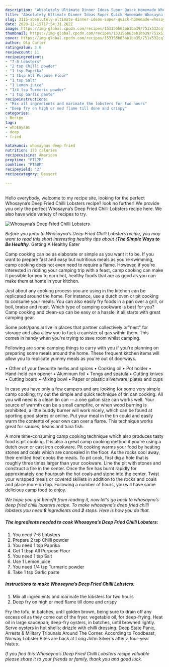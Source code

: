 ```yaml
---
description: "Absolutely Ultimate Dinner Ideas Super Quick Homemade Whosayna’s Deep Fried Chilli Lobsters"
title: "Absolutely Ultimate Dinner Ideas Super Quick Homemade Whosayna’s Deep Fried Chilli Lobsters"
slug: 3115-absolutely-ultimate-dinner-ideas-super-quick-homemade-whosaynas-deep-fried-chilli-lobsters
date: 2020-12-15T17:54:31.262Z
image: https://img-global.cpcdn.com/recipes/153156b63ab1ba39/751x532cq70/whosaynas-deep-fried-chilli-lobsters-recipe-main-photo.jpg
thumbnail: https://img-global.cpcdn.com/recipes/153156b63ab1ba39/751x532cq70/whosaynas-deep-fried-chilli-lobsters-recipe-main-photo.jpg
cover: https://img-global.cpcdn.com/recipes/153156b63ab1ba39/751x532cq70/whosaynas-deep-fried-chilli-lobsters-recipe-main-photo.jpg
author: Ola Carter
ratingvalue: 3.6
reviewcount: 11
recipeingredient:
- "7-8 Lobsters"
- "2 tsp Chilli powder"
- "1 tsp Paprika"
- "1 tbsp All Purpose Flour"
- "1 tsp Salt"
- "1 Lemon juice"
- "1/4 tsp Turmeric powder"
- "1 tsp Garlic paste"
recipeinstructions:
- "Mix all ingredients and marinate the lobsters for two hours"
- "Deep fry on high or med flame till done and crispy"
categories:
- Recipe
tags:
- whosaynas
- deep
- fried

katakunci: whosaynas deep fried 
nutrition: 173 calories
recipecuisine: American
preptime: "PT17M"
cooktime: "PT50M"
recipeyield: "2"
recipecategory: Dessert

---
```

<br>
Hello everybody, welcome to my recipe site, looking for the perfect Whosayna’s Deep Fried Chilli Lobsters recipe? look no further! We provide you only the perfect Whosayna’s Deep Fried Chilli Lobsters recipe here. We also have wide variety of recipes to try.
<br>


![Whosayna’s Deep Fried Chilli Lobsters](https://img-global.cpcdn.com/recipes/153156b63ab1ba39/751x532cq70/whosaynas-deep-fried-chilli-lobsters-recipe-main-photo.jpg)

<i>Before you jump to Whosayna’s Deep Fried Chilli Lobsters recipe, you may want to read this short interesting healthy tips about {<strong>The Simple Ways to Be Healthy</strong>.</i>
Getting A Healthy Eater

    
Camp cooking can be as elaborate or simple as you want it to be. If you want to prepare fast and easy but nutritious meals as you're swimming, camp cooking does not even need to require a flame. However, if you're interested in ridding your camping trip with a feast, camp cooking can make it possible for you to earn hot, healthy foods that are as good as you can make them at home in your kitchen.

 Just about any cooking process you are using in the kitchen can be replicated around the home. For instance, use a dutch oven or pit cooking to consume your meals. You can also easily fry foods in a pan over a grill, or boil, braise and roast. Which type of camping cookware is best for you? Camp cooking and clean-up can be easy or a hassle, it all starts with great camping gear.

Some pots/pans arrive in places that partner collectively or"nest" for storage and also allow you to tuck a canister of gas within them. This comes in handy when you're trying to save room whilst camping.

Following are some camping things to carry with you if you're planning on preparing some meals around the home. These frequent kitchen items will allow you to replicate yummy meals as you're out of doorways.


• Other of your favourite herbs and spices
• Cooking oil
• Pot holder
• Hand-held can opener
• Aluminum foil
• Tongs and spatula
• Cutting knives
• Cutting board
• Mixing bowl
• Paper or plastic silverware, plates and cups

In case you have only a few campers and are looking for some very simple camp cooking, try out the simple and quick technique of tin can cooking. All you will need is a clean tin can -- a one gallon size can works well. Your source of warmth can be a small campfire, or when wood burning is prohibited, a little buddy burner will work nicely, which can be found at sporting good stores or online. Put your meal in the tin could and easily warm the contents of your own can over a flame.  This technique works great for sauces, beans and tuna fish.

A more time-consuming camp cooking technique which also produces tasty food is pit cooking.  It is also a great camp cooking method if you're using a dutch oven or cast iron cookware. Pit cooking warms your food by heating stones and coals which are concealed in the floor. As the rocks cool away, their emitted heat cooks the meals. To pit cook, first dig a hole that is roughly three times larger than your cookware. Line the pit with stones and construct a fire in the center. Once the fire has burnt rapidly for approximately one hourpush the hot coals and stone into the center. Twist your wrapped meals or covered skillets in addition to the rocks and coals and place more on top. Following a number of hours, you will have some delicious camp food to enjoy.


<i>We hope you got benefit from reading it, now let's go back to whosayna’s deep fried chilli lobsters recipe. To make whosayna’s deep fried chilli lobsters you need <strong>8</strong> ingredients and <strong>2</strong> steps. Here is how you do that.
</i>

##### The ingredients needed to cook Whosayna’s Deep Fried Chilli Lobsters:

1. You need 7-8 Lobsters
1. Prepare 2 tsp Chilli powder
1. You need 1 tsp Paprika
1. Get 1 tbsp All Purpose Flour
1. You need 1 tsp Salt
1. Use 1 Lemon juice
1. You need 1/4 tsp Turmeric powder
1. Take 1 tsp Garlic paste


##### Instructions to make Whosayna’s Deep Fried Chilli Lobsters:

1. Mix all ingredients and marinate the lobsters for two hours
1. Deep fry on high or med flame till done and crispy


Fry the tofu, in batches, until golden brown, being sure to drain off any excess oil as they come out of the fryer. vegetable oil, for deep-frying. Heat oil in large saucepan; deep-fry oysters, in batches, until browned lightly. Serve oysters in hot shells; drizzle with chilli dressing. Deep State Panic, Arrests &amp; Military Tribunals Around The Corner. According to Foodbeast, Norway Lobster Bites are back at Long John Silver&#39;s after a four-year hiatus. 

<i>If you find this Whosayna’s Deep Fried Chilli Lobsters recipe valuable please share it to your friends or family, thank you and good luck.</i>
